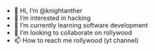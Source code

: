 - 👋 Hi, I’m @knightanther
- 👀 I’m interested in hacking
- 🌱 I’m currently learning software development 
- 💞️ I’m looking to collaborate on rollywood
- 📫 How to reach me rollywood (yt channel)

<!---
knightanther/knightanther is a ✨ special ✨ repository because its `README.md` (this file) appears on your GitHub profile.
You can click the Preview link to take a look at your changes.
--->
